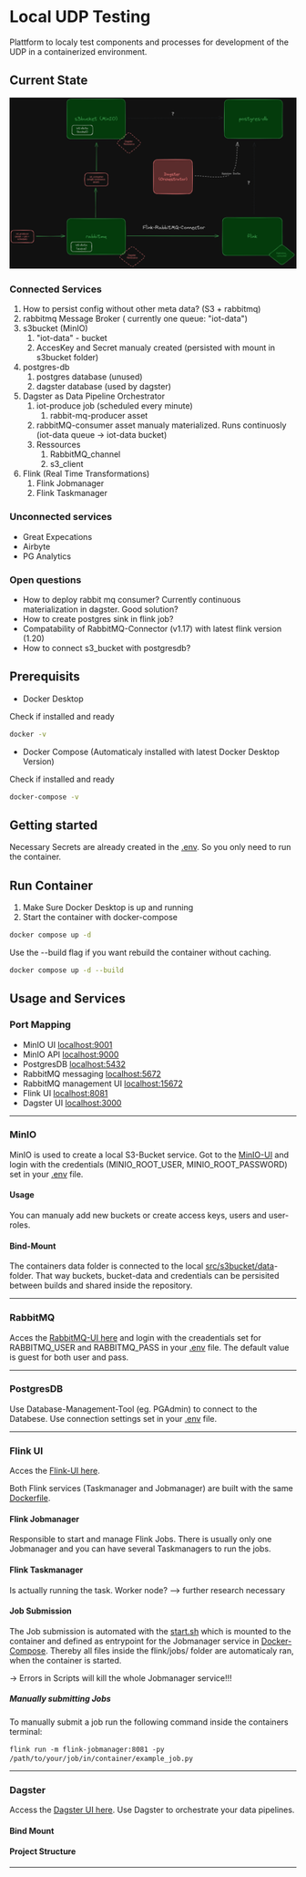 # Local UDP Testing

Plattform to localy test components and processes for development of the UDP in a containerized environment.

## Current State

![alt text](overview.excalidraw.png)

### Connected Services

1. How to persist config without other meta data? (S3 + rabbitmq)
2. rabbitmq Message Broker ( currently one queue: "iot-data")
3. s3bucket (MinIO)
   1. "iot-data" - bucket
   2. AccesKey and Secret manualy created (persisted with mount in s3bucket folder)
4. postgres-db
   1. postgres database (unused)
   2. dagster database (used by dagster)
5. Dagster as Data Pipeline Orchestrator
   1. iot-produce job (scheduled every minute)
      1. rabbit-mq-producer asset
   2. rabbitMQ-consumer asset manualy materialized. Runs continuosly (iot-data queue -> iot-data bucket)
   3. Ressources
      1. RabbitMQ_channel
      2. s3_client
6. Flink (Real Time Transformations)
   1. Flink Jobmanager
   2. Flink Taskmanager

### Unconnected services

- Great Expecations
- Airbyte
- PG Analytics

### Open **questions**

- How to deploy rabbit mq consumer? Currently continuous materialization in dagster. Good solution?
- How to create postgres sink in flink job?
- Compatability of RabbitMQ-Connector (v1.17) with latest flink version (1.20)
- How to connect s3_bucket with postgresdb?

## Prerequisits

- Docker Desktop

Check if installed and ready

```bash
docker -v
```

- Docker Compose (Automaticaly installed with latest Docker Desktop Version)

Check if installed and ready

```bash
docker-compose -v
```

## Getting started

Necessary Secrets are already created in the [.env](./.env). So you only need to run the container.

## Run Container

1. Make Sure Docker Desktop is up and running
2. Start the container with docker-compose

```bash
docker compose up -d
```

Use the --build flag if you want rebuild the container without caching.

```bash
docker compose up -d --build
```

## Usage and Services

### Port Mapping

- MinIO UI [localhost:9001](http://localhost:9001)
- MinIO API [localhost:9000](http://localhost:9000)
- PostgresDB [localhost:5432](http://localhost:5432)
- RabbitMQ messaging [localhost:5672](http://localhost:5672)
- RabbitMQ management UI [localhost:15672](http://localhost:15672)
- Flink UI [localhost:8081](http://localhost:8081)
- Dagster UI [localhost:3000](http://localhost:3000)

<hr style="height:1px;">

### MinIO

MinIO is used to create a local S3-Bucket service. Got to the [MinIO-UI](http://localhost:9001) and login with the credentials (MINIO_ROOT_USER, MINIO_ROOT_PASSWORD) set in your [.env](./.env) file.

#### Usage

You can manualy add new buckets or create access keys, users and user-roles.

#### Bind-Mount

The containers data folder is connected to the local [src/s3bucket/data](src/s3bucket/data)-folder. That way buckets, bucket-data and credentials can be persisited between builds and shared inside the repository.

<hr style="height:1px;">

### RabbitMQ

Acces the [RabbitMQ-UI here](http://localhost:15672) and login with the creadentials set for RABBITMQ_USER and RABBITMQ_PASS in your [.env](./.env) file. The default value is guest for both user and pass.

<hr style="height:1px;">

### PostgresDB

Use Database-Management-Tool (eg. PGAdmin) to connect to the Databese. Use connection settings set in your [.env](./.env) file.

<hr style="height:1px;">

### Flink UI

Acces the [Flink-UI here](http://localhost:8081).

Both Flink services (Taskmanager and Jobmanager) are built with the same [Dockerfile](src\flink\Dockerfile).

#### Flink Jobmanager

Responsible to start and manage Flink Jobs. There is usually only one Jobmanager and you can have several Taskmanagers to run the jobs.

#### Flink Taskmanager

Is actually running the task. Worker node? --> further research necessary

#### Job Submission

The Job submission is automated with the [start.sh](src\flink\jobmanager\start.sh) which is mounted to the container and defined as entrypoint for the Jobmanager service in [Docker-Compose]("docker-compose.yml"). Thereby all files inside the flink/jobs/ folder are automaticaly ran, when the container is started.

-> Errors in Scripts will kill the whole Jobmanager service!!!

##### Manually submitting Jobs

To manually submit a job run the following command inside the containers terminal:

```
flink run -m flink-jobmanager:8081 -py /path/to/your/job/in/container/example_job.py
```

<hr style="height:1px;">

### Dagster

Access the [Dagster UI here](http://localhost:3000). Use Dagster to orchestrate your data pipelines.

#### Bind Mount

#### Project Structure

<hr style="height:1px;">
